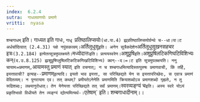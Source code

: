 ```yaml
---
index:  6.2.4
sutra:  गाधलवणयोः प्रमाणे
vritti:  nyasa
---
```


`शम्बगाधम्` इति। गाध्यत इति गाधः, `गाधृ `प्रतिष्ठालिप्सयोः` (धा.पा.4) झ्र्प्रतिष्ठालिप्सयोर्ग्रन्थे च--धा।पा।ट अर्धर्चादित्वात् (2.4.31) पक्षे नपुंसकत्वम्। `अर्तिलूधूसू` इति। अनेन सूत्रैकदेशेन `अर्तिलूधूसूखनसहचर इत्रः` (3.2.184) इत्येतत्सूत्रमुपलक्ष्यते। `मध्योदात्तः` इति। प्रत्ययस्वरेण। `अशूप्रुषि` इति। `अशूप्रुषिलटिकणिघटिविशिभ्यः कन्` (द.उ.8.125) झ्रशूप्रुषिप्लुषिलटिकटिकणिखटिविशिभ्य) क्वन्--द।=।ट इति सूत्रमुपलक्षयति। ननु चायामः=प्रमाणम्, `आयामस्तु प्रमाणं स्यात्` इति वचनात्; न च शम्बगाधमित्यादिस्तत्पुरुषः प्रमाणवाची, किं तर्हि, इयत्तावाची? इत्याह--`प्रमाणम्` इत्यादि। इयतो भाव इयत्ता, सा परिच्छिद्यते येन स इयत्तापरिच्छेदः, स एवात्र प्रमाणं वेदितव्यम्। न पुनरायाम एव। तत् कथम्? प्रमीयतेऽनेनेति प्रमाणमिति क्रियाशब्दोऽत्र प्रमाणशब्दो गृह्यते, न तु रूढिशब्दः; लक्ष्यानुरोधात्। तेन येनेयत्ता परिच्छिद्यते तत् सर्वं प्रमाणम्। `स्वरव्यङ्ग्यं च` इति। अस्य स्वरे योऽयं प्रकृतिभावो विधीयते तेन व्यङ्ग्यं द्योत्यमित्यर्थ-। `एतेषाम्` इति। शम्बगाधादीनाम्।।

